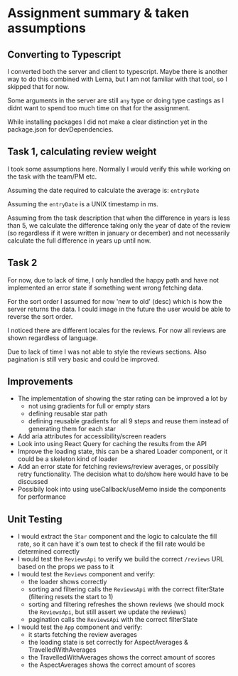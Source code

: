 # Assignment summary & taken assumptions

## Converting to Typescript

I converted both the server and client to typescript. Maybe there is another way to do this combined with Lerna, but I am not familiar with that tool, so I skipped that for now.

Some arguments in the server are still `any` type or doing type castings as I didnt want to spend too much time on that for the assignment.

While installing packages I did not make a clear distinction yet in the package.json for devDependencies.

## Task 1, calculating review weight

I took some assumptions here. Normally I would verify this while working on the task with the team/PM etc.

Assuming the date required to calculate the average is: `entryDate`

Assuming the `entryDate` is a UNIX timestamp in ms.

Assuming from the task description that when the difference in years is less than 5, we calculate the difference taking only the year of date of the review (so regardless if it were written in january or december) and not necessarily calculate the full difference in years up until now.

## Task 2

For now, due to lack of time, I only handled the happy path and have not implemented an error state if something went wrong fetching data.

For the sort order I assumed for now 'new to old' (desc) which is how the server returns the data. I could image in the future the user would be able to reverse the sort order.

I noticed there are different locales for the reviews. For now all reviews are shown regardless of language.

Due to lack of time I was not able to style the reviews sections. Also pagination is still very basic and could be improved.

## Improvements

- The implementation of showing the star rating can be improved a lot by
  - not using gradients for full or empty stars
  - defining reusable star path
  - defining reusable gradients for all 9 steps and reuse them instead of generating them for each star
- Add aria attributes for accessibility/screen readers
- Look into using React Query for caching the results from the API
- Improve the loading state, this can be a shared Loader component, or it could be a skeleton kind of loader
- Add an error state for fetching reviews/review averages, or possibily retry functionality. The decision what to do/show here would have to be discussed
- Possibily look into using useCallback/useMemo inside the components for performance

## Unit Testing

- I would extract the `Star` component and the logic to calculate the fill rate, so it can have it's own test to check if the fill rate would be determined correctly
- I would test the `ReviewsApi` to verify we build the correct `/reviews` URL based on the props we pass to it
- I would test the `Reviews` component and verify:
  - the loader shows correctly
  - sorting and filtering calls the `ReviewsApi` with the correct filterState (filtering resets the start to 1)
  - sorting and filtering refreshes the shown reviews (we should mock the `ReviewsApi`, but still assert we update the reviews)
  - pagination calls the `ReviewsApi` with the correct filterState
- I would test the `App` component and verify:
  - it starts fetching the review averages
  - the loading state is set correctly for AspectAverages & TravelledWithAverages
  - the TravelledWithAverages shows the correct amount of scores
  - the AspectAverages shows the correct amount of scores
